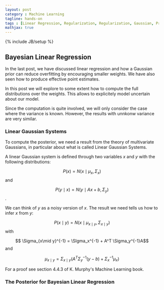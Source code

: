 ```yaml
---
layout: post
category : Machine Learning
tagline: hands-on
tags : [Linear Regression, Regularization, Regularization, Gaussian, Prior]
mathjax: true
---
```

{% include JB/setup %}

## Bayesian Linear Regression 

In the last post, we have discussed linear regression and how a Gaussian prior can reduce overfitting by encouraging smaller weights. We have also seen how to produce effective point estimates.

In this post we will explore to some extent how to compute the full distributions over the weights. This allows to explicitely model uncertain about our model.

Since the computation is quite involved, we will only consider the case where the variance is known. However, the results with unnkonw variance are very similar. 

### Linear Gaussian Systems

To compute the posterior, we need a result from the theory of multivariate Gaussians, in particular about what is called Linear Gaussian Systems.

A linear Gaussian system is defined through two variables $x$ and $y$ with the  following distributions:

$$P(x) = N(x \mid \mu_x, \Sigma_x)$$ and

$$P(y\mid x) = N(y \mid A x + b, \Sigma_y)$$. 

We can think of $y$ as a noisy version of $x$. The result we need tells us how to infer $x$ from $y$:

$$ P(x\mid y) = N(x \mid \mu_{x\mid y}, \Sigma_{x\mid y})$$ 
with

$$ \Sigma_{x\mid y}^{-1} = \SIgma_x^{-1} + A^T \Sigma_y^{-1}A$$
and

$$\mu_{x\mid y} = \Sigma_{x\mid y} \left( A^T \Sigma_y^{-1} (y-b)+\Sigma_x^{-1}\mu_x \right)$$

For a proof see section 4.4.3 of K. Murphy's Machine Learning book.

### The Posterior for Bayesian Linear Regression